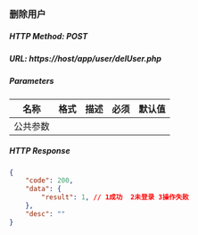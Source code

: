 ### 删除用户

##### HTTP Method: POST
##### URL: https://host/app/user/delUser.php

#####  Parameters
名称|格式|描述|必须|默认值
---|---|---|---|---
公共参数||||

##### HTTP Response
```json
{
    "code": 200,
    "data": {
        "result": 1, // 1成功  2未登录 3操作失败
    },
    "desc": ""
}
```
